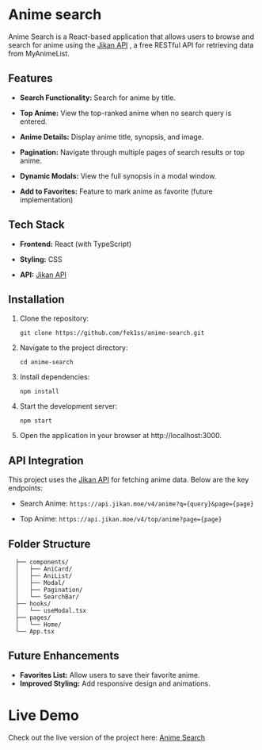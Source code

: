 # Anime search

Anime Search is a React-based application that allows users to browse and search for anime using the [Jikan API](https://jikan.moe/)
, a free RESTful API for retrieving data from MyAnimeList.

## Features

- **Search Functionality:** Search for anime by title.

- **Top Anime:** View the top-ranked anime when no search query is entered.

- **Anime Details:** Display anime title, synopsis, and image.

- **Pagination:** Navigate through multiple pages of search results or top anime.

- **Dynamic Modals:** View the full synopsis in a modal window.

- **Add to Favorites:** Feature to mark anime as favorite (future implementation)


## Tech Stack

- **Frontend:** React (with TypeScript)

- **Styling:** CSS 

- **API:** [Jikan API](https://jikan.moe/)


## Installation

1. Clone the repository:
   ```
   git clone https://github.com/fek1ss/anime-search.git
   ```

2. Navigate to the project directory:
   ```
   cd anime-search
   ```

3. Install dependencies:
    ``` 
    npm install 
    ```

4. Start the development server:
    ```
    npm start
    ```

5. Open the application in your browser at http://localhost:3000.


## API Integration
  This project uses the [Jikan API](https://jikan.moe/) for fetching anime data. Below are the key endpoints:

- Search Anime: `https://api.jikan.moe/v4/anime?q={query}&page={page}`

- Top Anime: `https://api.jikan.moe/v4/top/anime?page={page}`


## Folder Structure
``` src/
  ├── components/
  │   ├── AniCard/
  │   ├── AniList/
  │   ├── Modal/
  │   ├── Pagination/
  │   └── SearchBar/
  ├── hooks/
  │   └── useModal.tsx
  ├── pages/
  │   └── Home/
  └── App.tsx
```

## Future Enhancements
- **Favorites List:** Allow users to save their favorite anime.
- **Improved Styling:** Add responsive design and animations.


# Live Demo

Check out the live version of the project here: [Anime Search](https://fek1ss.github.io/anime-search.github.io/)
